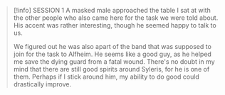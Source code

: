 >[!info] SESSION 1
>A masked male approached the table I sat at with the other people who also came here for the task we were told about. His accent was rather interesting, though he seemed happy to talk to us.
>
>We figured out he was also apart of the band that was supposed to join for the task to Alfheim. He seems like a good guy, as he helped me save the dying guard from a fatal wound. There's no doubt in my mind that there are still good spirits around Syleris, for he is one of them. Perhaps if I stick around him, my ability to do good could drastically improve.